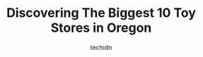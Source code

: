 ---
layout: ampstory
image: https://i0.wp.com/paketmu.com/wp-content/uploads/2023/06/thinker-toys-0-in-oregon-1686369194.jpeg?resize=640,853
author: techidn
featured: false
description: Explore the diverse Toy Store scene in Oregon, home to an incredible selection of 10 establishments catering to every taste. Whether youre in search of iconic favorites or undiscovered trea
title: Discovering The Biggest 10 Toy Stores in Oregon
cover:
   title: Discovering The Biggest 10 Toy Stores in Oregon
   subtitle: RICKPATE
   background: https://paketmu.com/wp-content/uploads/2023/06/thinker-toys-0-in-oregon-1686369194.jpeg

pages: 
 - layout: thirds
   top: <h1>#1 Eugene Toy & Hobby</h1>
   bottom: "<p>Toys for all ages. Great selection. RC, model trains, models, kits, and a lot more. Definitely recommend.</p>"
   background: https://paketmu.com/wp-content/uploads/2023/06/thinker-toys-1-in-oregon-1686369195.jpeg
   backgroundblur: true
 - layout: thirds
   top: <h1>#2 Rogue Toys</h1>
   bottom: "<p>An amazing experience. If youre a collector or just like being nostalgic or just want a good deal, this is the place. Youll find new things and older things as well</p>"
   background: https://paketmu.com/wp-content/uploads/2023/06/thinker-toys-2-in-oregon-1686369197.jpeg
   cta:
      link: https://paketmu.com/discovering-the-biggest-10-toy-stores-in-oregon/
      text: Discovering The Biggest 10 Toy Stores in Oregon
 - layout: thirds
   top: <h1>#3 Thinker Toys</h1>
   bottom: "<p>What a great toy store. I have heard people say that this is the best toy store in all of Portland.Unfortunately, I dont have any children in my life, so Im not usually</p>"
   background: https://paketmu.com/wp-content/uploads/2023/06/thinker-toys-3-in-oregon-1686369198.jpeg
   cta:
      link: https://paketmu.com/discovering-the-biggest-10-toy-stores-in-oregon/
      text: Discovering The Biggest 10 Toy Stores in Oregon
 - layout: thirds
   top: <h1>#4 Kids At Heart Toys</h1>
   bottom: "<p>3445 SE Hawthorne Blvd, Portland, OR 97214, United States</p>"
   background: https://images.unsplash.com/photo-1534312527009-56c7016453e6?ixlib=rb-4.0.3&ixid=MnwxMjA3fDB8MHxwaG90by1wYWdlfHx8fGVufDB8fHx8&auto=format&fit=crop&w=640&h=853&q=80
   cta:
      link: https://paketmu.com/discovering-the-biggest-10-toy-stores-in-oregon/
      text: Discovering The Biggest 10 Toy Stores in Oregon
 - layout: thirds
   top: <h1>#5 The Toy Factory</h1>
   bottom: "<p>442 SW 2nd St, Corvallis, OR 97333, United States</p>"
   background: https://images.unsplash.com/photo-1524169358666-79f22534bc6e?ixlib=rb-4.0.3&ixid=MnwxMjA3fDB8MHxwaG90by1wYWdlfHx8fGVufDB8fHx8&auto=format&fit=crop&w=640&h=853&q=80
   cta:
      link: https://paketmu.com/discovering-the-biggest-10-toy-stores-in-oregon/
      text: Discovering The Biggest 10 Toy Stores in Oregon
 - layout: thirds
   top: <h1>#6 Shop Merci Milo</h1>
   bottom: "<p>2438 NE Broadway, Portland, OR 97214, United States</p>"
   background: https://images.unsplash.com/photo-1613843873231-1447db182f97?ixlib=rb-4.0.3&ixid=MnwxMjA3fDB8MHxwaG90by1wYWdlfHx8fGVufDB8fHx8&auto=format&fit=crop&w=640&h=853&q=80
   cta:
      link: https://paketmu.com/discovering-the-biggest-10-toy-stores-in-oregon/
      text: Discovering The Biggest 10 Toy Stores in Oregon
 - layout: thirds
   top: <h1>#7 Learning Express Toys of Bend, OR</h1>
   bottom: "<p>Factory Stores 61334, S Hwy 97 #320, Bend, OR 97702, United States</p>"
   background: https://images.unsplash.com/photo-1488554378835-f7acf46e6c98?ixlib=rb-4.0.3&ixid=MnwxMjA3fDB8MHxwaG90by1wYWdlfHx8fGVufDB8fHx8&auto=format&fit=crop&w=640&h=853&q=80
   cta:
      link: https://paketmu.com/discovering-the-biggest-10-toy-stores-in-oregon/
      text: Discovering The Biggest 10 Toy Stores in Oregon
 - layout: thirds
   middle: Continue reading...
   background: https://images.unsplash.com/photo-1615749413727-825b59a857b5?ixlib=rb-4.0.3&ixid=MnwxMjA3fDB8MHxwaG90by1wYWdlfHx8fGVufDB8fHx8&auto=format&fit=crop&w=640&h=853&q=80
   cta:
      link: https://paketmu.com/discovering-the-biggest-10-toy-stores-in-oregon/
      text: Discovering The Biggest 10 Toy Stores in Oregon
      
---